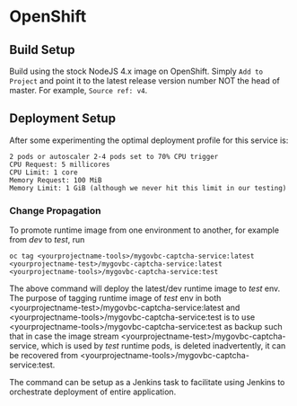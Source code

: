 # OpenShift

## Build Setup

Build using the stock NodeJS 4.x image on OpenShift.  Simply `Add to Project` and point it 
to the latest release version number NOT the head of master.  For example, `Source ref: v4`.

## Deployment Setup
After some experimenting the optimal deployment profile for this service is:

```
2 pods or autoscaler 2-4 pods set to 70% CPU trigger
CPU Request: 5 millicores
CPU Limit: 1 core
Memory Request: 100 MiB
Memory Limit: 1 GiB (although we never hit this limit in our testing) 
```

### Change Propagation
To promote runtime image from one environment to another, for example from *dev* to *test*, run

```
oc tag <yourprojectname-tools>/mygovbc-captcha-service:latest <yourprojectname-test>/mygovbc-captcha-service:latest <yourprojectname-tools>/mygovbc-captcha-service:test
```
The above command will deploy the latest/dev runtime image to *test* env. The purpose of tagging runtime image of *test* env in both \<yourprojectname-test\>/mygovbc-captcha-service:latest and \<yourprojectname-tools\>/mygovbc-captcha-service:test is to use \<yourprojectname-tools\>/mygovbc-captcha-service:test as backup such that in case the image stream \<yourprojectname-test\>/mygovbc-captcha-service, which is used by *test* runtime pods, is deleted inadvertently, it can be recovered from \<yourprojectname-tools\>/mygovbc-captcha-service:test.

The command can be setup as a Jenkins task to facilitate using Jenkins to orchestrate deployment of entire application.

